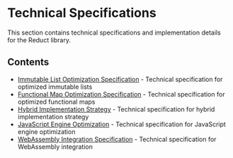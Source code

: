 # Technical Specifications

This section contains technical specifications and implementation details for the Reduct library.

## Contents

- [Immutable List Optimization Specification](./immutable-list-optimization-spec.md) - Technical specification for optimized immutable lists
- [Functional Map Optimization Specification](./functional-map-optimization-spec.md) - Technical specification for optimized functional maps
- [Hybrid Implementation Strategy](./hybrid-implementation-strategy.md) - Technical specification for hybrid implementation strategy
- [JavaScript Engine Optimization](./javascript-engine-optimization.md) - Technical specification for JavaScript engine optimization
- [WebAssembly Integration Specification](./webassembly-integration-spec.md) - Technical specification for WebAssembly integration
